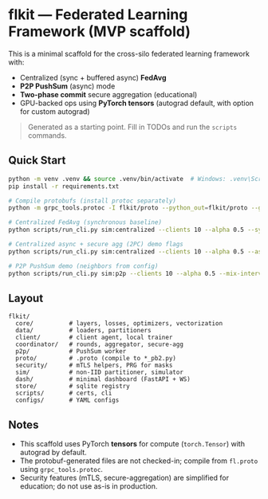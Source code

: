 # flkit — Federated Learning Framework (MVP scaffold)

This is a minimal scaffold for the cross-silo federated learning framework with:
- Centralized (sync + buffered async) **FedAvg**
- **P2P PushSum** (async) mode
- **Two-phase commit** secure aggregation (educational)
- GPU-backed ops using **PyTorch tensors** (autograd default, with option for custom autograd)

> Generated as a starting point. Fill in TODOs and run the `scripts` commands.

## Quick Start
```bash
python -m venv .venv && source .venv/bin/activate  # Windows: .venv\Scripts\activate
pip install -r requirements.txt

# Compile protobufs (install protoc separately)
python -m grpc_tools.protoc -I flkit/proto --python_out=flkit/proto --grpc_python_out=flkit/proto flkit/proto/fl.proto

# Centralized FedAvg (synchronous baseline)
python scripts/run_cli.py sim:centralized --clients 10 --alpha 0.5 --sync --epochs 1 --batch-size 64 --optimizer adam --lr 1e-3

# Centralized async + secure agg (2PC) demo flags
python scripts/run_cli.py sim:centralized --clients 10 --alpha 0.5 --async --B 6 --T 3000 --Smax 2 --secure-agg --two-phase-commit

# P2P PushSum demo (neighbors from config)
python scripts/run_cli.py sim:p2p --clients 10 --alpha 0.5 --mix-interval 0.5
```

## Layout
```
flkit/
  core/          # layers, losses, optimizers, vectorization
  data/          # loaders, partitioners
  client/        # client agent, local trainer
  coordinator/   # rounds, aggregator, secure-agg
  p2p/           # PushSum worker
  proto/         # .proto (compile to *_pb2.py)
  security/      # mTLS helpers, PRG for masks
  sim/           # non-IID partitioner, simulator
  dash/          # minimal dashboard (FastAPI + WS)
  store/         # sqlite registry
  scripts/       # certs, cli
  configs/       # YAML configs
```

## Notes
- This scaffold uses PyTorch **tensors** for compute (`torch.Tensor`) with autograd by default.
- The protobuf-generated files are not checked-in; compile from `fl.proto` using `grpc_tools.protoc`.
- Security features (mTLS, secure-aggregation) are simplified for education; do not use as-is in production.
